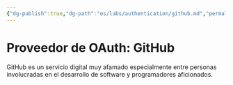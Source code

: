 ```yaml
---
{"dg-publish":true,"dg-path":"es/labs/authentication/github.md","permalink":"/es/labs/authentication/github/","title":"Proveedor de OAuth: GitHub","noteIcon":"1","created":"2024-04-04T14:10:28.067-06:00","updated":"2024-04-04T18:08:03.842-06:00"}
---
```


# Proveedor de OAuth: GitHub

GitHub es un servicio digital muy afamado especialmente entre personas involucradas en el desarrollo de software y programadores aficionados.